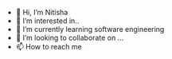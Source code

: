 - 👋 Hi, I’m Nitisha
- 👀 I’m interested in..
- 🌱 I’m currently learning software engineering 
- 💞️ I’m looking to collaborate on ...
- 📫 How to reach me

<!---
Nitisha28/Nitisha28 is a ✨ special ✨ repository because its `README.md` (this file) appears on your GitHub profile.
You can click the Preview link to take a look at your changes.
--->
